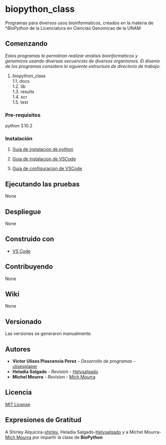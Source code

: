 # biopython_class

Programas para diversos usos bioinformaticos, creados en la materia de **BioPython* de la Licenciatura en Ciencias Genomicas de la UNAM

## Comenzando

_Estos programas te permitiran realizar analisis bioinformaticos y genomicos usando diversas secuencias de diversos organismos. El disenio de los programas considera la siguiente estructura de directorio de trabajo:_

1. biopython_class  
1.1. docs  
1.2. lib  
1.3. results  
1.4. scr  
1.5. test

### Pre-requisitos

python 3.10.2

### Instalación 
1. [Guia de instalacion de python](https://github.com/PhillBet/VSCodeConfigForPython/blob/main/Installing_Python_3_10.md)

2. [Guia de instalacion de VSCode](https://github.com/PhillBet/VSCodeConfigForPython/blob/main/Installing_VSCode.md)
3. [Guia de configuracion de VSCode](https://github.com/PhillBet/VSCodeConfigForPython/blob/main/VSCode_Config.md)


## Ejecutando las pruebas

None
## Despliegue

None

## Construido con

* [VS Code](https://code.visualstudio.com/)

## Contribuyendo
None
## Wiki
None

## Versionado 

Las versiones se generaron manualmente.

## Autores

* **Victor Ulises Plascencia Perez** - *Desarrollo de programas* - [ulisesplaper](https://github.com/ulisesplaper)
* **Heladia Salgado** - *Revision* - [Helysalgado](https://github.com/Helysalgado)
* **Michel Mourra** - *Revision* - [Mich Mourra](https://gist.github.com/MichMourra)

## Licencia 

[MIT License](https://github.com/ulisesplaper/biopython_class/blob/014821b016081061db5239d502f5e5d6dedaa2c2/LICENSE)

## Expresiones de Gratitud

A Shirley Alquicira-[shirley](https://github.com/shirleyah), Heladia Salgado-[Helysalgado](https://github.com/Helysalgado) y a Michel Mourra-[Mich Mourra](https://gist.github.com/MichMourra)
 por impartir la clase de **BioPython** 

